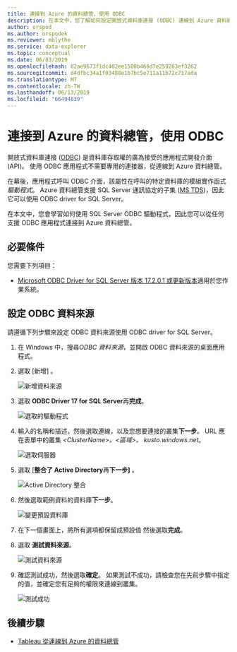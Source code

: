 ```yaml
---
title: 連接到 Azure 的資料總管，使用 ODBC
description: 在本文中，您了解如何設定開放式資料庫連接 (ODBC) 連線到 Azure 資料總管。
author: orspod
ms.author: orspodek
ms.reviewer: mblythe
ms.service: data-explorer
ms.topic: conceptual
ms.date: 06/03/2019
ms.openlocfilehash: 02ae9673f1dc402ee1500b466d7e259263ef3262
ms.sourcegitcommit: d4dfbc34a1f03488e1b7bc5e711a11b72c717ada
ms.translationtype: MT
ms.contentlocale: zh-TW
ms.lasthandoff: 06/13/2019
ms.locfileid: "66494839"
---
```

# <a name="connect-to-azure-data-explorer-with-odbc"></a>連接到 Azure 的資料總管，使用 ODBC

開放式資料庫連接 ([ODBC](/sql/odbc/reference/odbc-overview)) 是資料庫存取權的廣為接受的應用程式開發介面 (API)。 使用 ODBC 應用程式不需要專用的連接器，從連線到 Azure 資料總管。

在幕後，應用程式呼叫 ODBC 介面，該屬性在呼叫的特定資料庫的模組實作函式*驅動程式*。 Azure 資料總管支援 SQL Server 通訊協定的子集 ([MS TDS](/azure/kusto/api/tds/))，因此它可以使用 ODBC driver for SQL Server。

在本文中，您會學習如何使用 SQL Server ODBC 驅動程式，因此您可以從任何支援 ODBC 應用程式連接到 Azure 資料總管。

## <a name="prerequisites"></a>必要條件

您需要下列項目：

* [Microsoft ODBC Driver for SQL Server 版本 17.2.0.1 或更新版本](/sql/connect/odbc/download-odbc-driver-for-sql-server)適用於您作業系統。

## <a name="configure-the-odbc-data-source"></a>設定 ODBC 資料來源

請遵循下列步驟來設定 ODBC 資料來源使用 ODBC driver for SQL Server。

1. 在 Windows 中，搜尋*ODBC 資料來源*，並開啟 ODBC 資料來源的桌面應用程式。

1. 選取 [新增]  。

    ![新增資料來源](media/connect-odbc/add-data-source.png)

1. 選取  **ODBC Driver 17 for SQL Server**再**完成**。

    ![選取的驅動程式](media/connect-odbc/select-driver.png)

1. 輸入的名稱和描述，然後選取連線，以及您想要連接的叢集**下一步**。 URL 應在表單中的叢集 *\<ClusterName\>。\<區域\>。 kusto.windows.net*。

    ![選取伺服器](media/connect-odbc/select-server.png)

1. 選取 [**整合了 Active Directory**再**下一步]** 。

    ![Active Directory 整合](media/connect-odbc/active-directory-integrated.png)

1. 然後選取範例資料的資料庫**下一步**。

    ![變更預設資料庫](media/connect-odbc/change-default-database.png)

1. 在下一個畫面上，將所有選項都保留成預設值 然後選取**完成**。

1. 選取 **測試資料來源**。

    ![測試資料來源](media/connect-odbc/test-data-source.png)

1. 確認測試成功，然後選取**確定**。 如果測試不成功，請檢查您在先前步驟中指定的值，並確定您有足夠的權限來連線到叢集。

    ![測試成功](media/connect-odbc/test-succeeded.png)

## <a name="next-steps"></a>後續步驟

* [Tableau 從連線到 Azure 的資料總管](tableau.md)